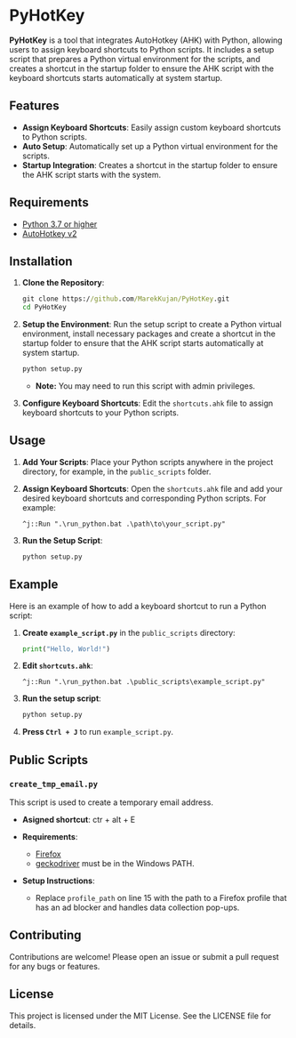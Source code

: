 # PyHotKey

**PyHotKey** is a tool that integrates AutoHotkey (AHK) with Python, allowing users to assign keyboard shortcuts to Python scripts. It includes a setup script that prepares a Python virtual environment for the scripts, and creates a shortcut in the startup folder to ensure the AHK script with the keyboard shortcuts starts automatically at system startup.

## Features

- **Assign Keyboard Shortcuts**: Easily assign custom keyboard shortcuts to Python scripts.
- **Auto Setup**: Automatically set up a Python virtual environment for the scripts.
- **Startup Integration**: Creates a shortcut in the startup folder to ensure the AHK script starts with the system.

## Requirements

- [Python 3.7 or higher](https://www.python.org/downloads/)
- [AutoHotkey v2](https://www.autohotkey.com/)

## Installation

1. **Clone the Repository**:
    ```cmd
    git clone https://github.com/MarekKujan/PyHotKey.git
    cd PyHotKey
    ```

2. **Setup the Environment**:
    Run the setup script to create a Python virtual environment, install necessary packages and create a shortcut in the startup folder to ensure that the AHK script starts automatically at system startup.
    ```cmd
    python setup.py
    ```
    - **Note:** You may need to run this script with admin privileges.

3. **Configure Keyboard Shortcuts**:
    Edit the `shortcuts.ahk` file to assign keyboard shortcuts to your Python scripts.

## Usage

1. **Add Your Scripts**:
    Place your Python scripts anywhere in the project directory, for example, in the `public_scripts` folder.


2. **Assign Keyboard Shortcuts**:
    Open the `shortcuts.ahk` file and add your desired keyboard shortcuts and corresponding Python scripts. For example:
    ```ahk
    ^j::Run ".\run_python.bat .\path\to\your_script.py"
    ```

3. **Run the Setup Script**:
    ```cmd
    python setup.py
    ```


## Example

Here is an example of how to add a keyboard shortcut to run a Python script:

1. **Create `example_script.py`** in the `public_scripts` directory:
    ```python
    print("Hello, World!")
    ```

2. **Edit `shortcuts.ahk`**:
    ```ahk
    ^j::Run ".\run_python.bat .\public_scripts\example_script.py"
    ```

3. **Run the setup script**:
    ```cmd
    python setup.py
    ```

4. **Press `Ctrl + J`** to run `example_script.py`.

## Public Scripts

### `create_tmp_email.py`
This script is used to create a temporary email address.

- **Asigned shortcut**: ctr + alt + E

- **Requirements**: 
    - [Firefox](https://www.mozilla.org/en-US/firefox/new/)
    - [geckodriver](https://github.com/mozilla/geckodriver/releases) must be in the Windows PATH.
- **Setup Instructions**: 
    - Replace `profile_path` on line 15 with the path to a Firefox profile that has an ad blocker and handles data collection pop-ups.


## Contributing

Contributions are welcome! Please open an issue or submit a pull request for any bugs or features.

## License

This project is licensed under the MIT License. See the LICENSE file for details.
